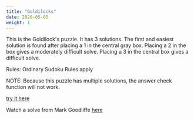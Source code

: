 ```yaml
---
title: "Goldilocks"
date: 2020-05-05
weight: 1
---
```

This is the Goldilock's puzzle. It has 3 solutions. The first and easiest solution is found after placing a 1 in the central gray box. Placing a 2 in the box gives a moderately difficult solve. Placing a 3 in the central box gives a difficult solve.

Rules:
Ordinary Sudoku Rules apply

NOTE: Because this puzzle has multiple solutions, the answer check function will not work.

<a href="https://cracking-the-cryptic.web.app/sudoku/nn468RjnbB">try it here</a>

Watch a solve from Mark Goodliffe <a href="https://www.youtube.com/watch?v=X3NqwZ8QBxI&ab_channel=CrackingTheCryptic">here</a>
